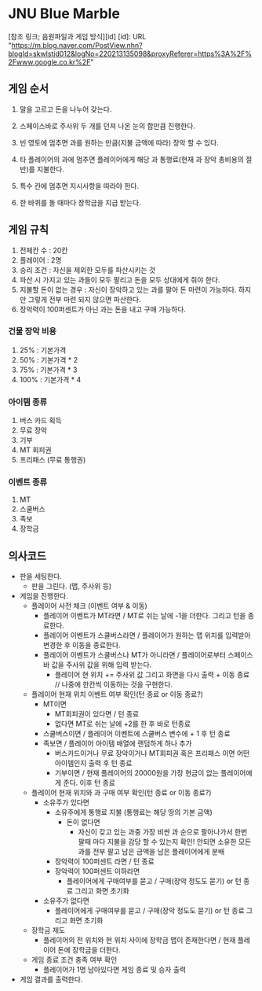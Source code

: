 ﻿# JNU Blue Marble
[참조 링크; 음원파일과 게임 방식][id]
[id]: URL "https://m.blog.naver.com/PostView.nhn?blogId=skwlstjd012&logNo=220213135098&proxyReferer=https%3A%2F%2Fwww.google.co.kr%2F"

## 게임 순서 

1. 말을 고르고 돈을 나누어 갖는다.

2. 스페이스바로 주사위 두 개를 던져 나온 눈의 합만큼 진행한다.

3. 빈 영토에 멈추면 과를 원하는 만큼(지불 금액에 따라) 장악 할 수 있다.

4. 타 플레이어의 과에 멈추면 플레이어에게 해당 과 통행료(현재 과 장악 총비용의 절반)를 지불한다.

5. 특수 칸에 멈추면 지시사항을 따라야 한다.

6. 한 바퀴를 돌 때마다 장학금을 지급 받는다.

## 게임 규칙

1. 전체칸 수 : 20칸
2. 플레이어 : 2명
3. 승리 조건 : 자신을 제외한 모두를 파산시키는 것
4. 파산 시 가지고 있는 과들이 모두 팔리고 돈을 모두 상대에게 줘야 한다.
5. 지불할 돈이 없는 경우 : 자신이 장악하고 있는 과를 팔아 돈 마련이 가능하다. 하지만 그렇게 전부 마련 되지 않으면 파산한다.
6. 장악력이 100퍼센트가 아닌 과는 돈을 내고 구매 가능하다.

### 건물 장악 비용 
1. 25%	:	기본가격
2. 50%	:	기본가격 * 2
3. 75%	:	기본가격 * 3
4. 100%	:	기본가격 * 4

### 아이템 종류
1. 버스 카드 획득
2. 무료 장악
3. 기부
4. MT 회피권
5. 프리패스 (무료 통행권)

### 이벤트 종류 
1. MT
2. 스쿨버스
3. 족보
4. 장학금


## 의사코드



* 판을 세팅한다.
	- 판을 그린다. (맵, 주사위 등) 
* 게임을 진행한다.
	- 플레이어 사전 체크 (이벤트 여부 & 이동)
		+ 플레이어 이벤트가 MT라면 / MT로 쉬는 날에 -1을 더한다. 그리고 턴을 종료한다.
		+ 플레이어 이벤트가 스쿨버스라면 / 플레이어가 원하는 맵 위치를 입력받아 변경한 후 이동을 종료한다.
		+ 플레이어 이벤트가 스쿨버스나 MT가 아니라면 / 플레이어로부터 스페이스바 값을 주사위 값을 위해 입력 받는다.
			* 플레이어 현 위치 += 주사위 값 그리고 화면을 다시 출력 + 이동 종료 // 나중에 한칸씩 이동하는 것을 구현한다.
	- 플레이어 현재 위치 이벤트 여부 확인(턴 종료 or 이동 종료?)
		+ MT이면 
			* MT회피권이 있다면 / 턴 종료 
			* 없다면 MT로 쉬는 날에 +2를 한 후 바로 턴종료
		+ 스쿨버스이면 / 플레이어 이벤트에 스쿨버스 변수에 + 1 후 턴 종료
		+ 족보면 / 플레이어 아이템 배열에 랜덤하게 하나 추가 
			* 버스카드이거나 무료 장악이거나 MT회피권 혹은 프리패스 이면 어떤 아이템인지 출력 후 턴 종료
			* 기부이면 / 현재 플레이어의 20000원을 가장 현금이 없는 플레이어에게 준다. 이후 턴 종료
	- 플레이어 현재 위치와 과 구매 여부 확인(턴 종료 or 이동 종료?)
		+ 소유주가 있다면
			* 소유주에게 통행료 지불 (통행료는 해당 땅의 기본 금액)
				- 돈이 없다면 
					+ 자신이 갖고 있는 과중 가장 비싼 과 순으로 팔아나가서 한번 팔때 마다 지불을 감당 할 수 있는지 확인! 안되면 소유한 모든 과를 전부 팔고 남은 금액을 남은 플레이어에게 분배
			* 장악력이 100퍼센트 라면 / 턴 종료
			* 장악력이 100퍼센트 이하라면 
				- 플레이어에게 구매여부를 묻고 / 구매(장악 정도도 묻기) or 턴 종료 그리고 화면 초기화
		+ 소유주가 없다면
			* 플레이어에게 구매여부를 묻고 / 구매(장악 정도도 묻기) or 턴 종료 그리고 화면 초기화
	- 장학금 제도 
		+ 플레이어의 전 위치와 현 위치 사이에 장학금 맵이 존재한다면 / 현재 플레이어 돈에 장학금을 더한다.
	- 게임 종료 조건 충족 여부 확인
		+ 플레이어가 1명 남아있다면 게임 종료 및 승자 출력
* 게임 결과를 출력한다. 







